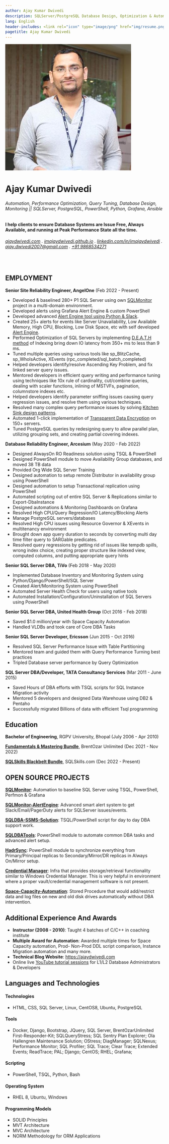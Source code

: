 ```yaml
---
author: Ajay Kumar Dwivedi
description: SQLServer/PostgreSQL Database Design, Optimization & Automation
lang: English
header-includes: <link rel="icon" type="image/png" href="img/resume.png" />
pagetitle: Ajay Kumar Dwivedi
---
```


![](img/Ajay-Kumar-Dwivedi.jpeg)

Ajay Kumar Dwivedi
==================

###### Automation, Performance Optimization, Query Tuning, Database Design, Monitoring || SQLServer, PostgreSQL, PowerShell, Python, Grafana, Ansible

#### I help clients to ensure Database Systems are Issue Free, Always Available, and running at Peak Performance State all the time.

###### [ajaydwivedi.com](https://ajaydwivedi.com) . [imajaydwivedi.github.io](https://imajaydwivedi.github.io/) . [linkedin.com/in/imajaydwivedi](https://www.linkedin.com/in/imajaydwivedi) . [ajay.dwivedi2007@gmail.com](mailto:ajay.dwivedi2007@gmail.com) . [+91 9868534271](tel:+919868534271)

<br>

## EMPLOYMENT
**Senior Site Reliability Engineer, AngelOne** (Feb 2022 - Present)

- Developed & baselined 280+ P1 SQL Server using own [SQLMonitor](https://ajaydwivedi.com/demo/sqlmonitor) project in a multi-domain environment.
- Developed alerts using Grafana Alert Engine & custom PowerShell
- Developed advanced [Alert Engine tool using Python & Slack](https://ajaydwivedi.com/sqlmonitor/setup-sqlserver-alerts-with-open-source-sqlmonitor/).
- Created 25+ alerts for events like Server Unavailability, Low Available Memory, High CPU, Blocking, Low Disk Space, etc with self developed [Alert Engine](https://ajaydwivedi.com/sqlmonitor/setup-sqlserver-alerts-with-open-source-sqlmonitor/).
- Performed Optimization of SQL Servers by implementing [D.E.A.T.H method](https://www.brentozar.com/archive/2018/10/index-tuning-week-my-d-e-a-t-h-method-for-tuning-indexes/) of Indexing bring down IO latency from 350+ ms to less than 9 ms.
- Tuned multiple queries using various tools like sp_BlitzCache, sp_WhoIsActive, XEvents (rpc_completed/sql_batch_completed)
- Helped developers identify/resolve Ascending Key Problem, and fix linked server query issues.
- Mentored developers in efficient query writing and performance tuning using techniques like 10x rule of cardinality, cut/combine queries, dealing with scaler functions, inlining of MSTVFs, pagination, columnstore indexes etc.
- Helped developers identify parameter sniffing issues causing query regression issues, and resolve them using various techniques.
- Resolved many complex query performance issues by solving [Kitchen Sink design patterns](https://www.sentryone.com/blog/aaronbertrand/backtobasics-updated-kitchen-sink-example).
- Automated 1-click implementation of [Transparent Data Encryption](https://github.com/imajaydwivedi/SQLDBA-SSMS-Solution/tree/master/Security) on 150+ servers.
- Tuned PostgreSQL queries by redesigning query to allow parallel plan, utilizing grouping sets, and creating partial covering indexes.

**Database Reliability Engineer, Arcesium** (May 2020 - Feb 2022)

- Designed AlwaysOn RO Readiness solution using TSQL & PowerShell
- Designed PowerShell module to move Availability Group databases, and moved 38 TB data
- Provided Org Wide SQL Server Training
- Designed automation to setup remote Distributor in availability group using PowerShell
- Designed automation to setup Transactional replication using PowerShell
- Automated scripting out of entire SQL Server & Replications similar to Export-DbaInstance
- Designed automations & Monitoring Dashboards on Grafana
- Resolved High CPU/Query Regression/IO Latency/Blocking Alerts
- Manage PostgreSQL servers/databases
- Resolved High CPU issues using Resource Governor & XEvents in multitenancy environment
- Brought down app query duration to seconds by converting multi day time filter query to SARGable predicates.
- Resolved query regressions by getting rid of issues like tempdb spills, wrong index choice, creating proper structure like indexed view, computed columns, and putting appropriate query hints


**Senior SQL Server DBA, TiVo** (Feb 2018 - May 2020)

- Implemented Database Inventory and Monitoring System using Python/Django/PowerShell/SQL Server
- Created Alert/Monitoring System using PowerShell
- Automated Server Health Check for users using native tools
- Automated Installation/Configuration/Uninstallation of SQL Servers using PowerShell


**Senior SQL Server DBA, United Health Group** (Oct 2016 - Feb 2018)

- Saved $1.0 million/year with Space Capacity Automation
- Handled VLDBs and took care of Core DBA Tasks


**Senior SQL Server Developer, Ericsson** (Jun 2015 - Oct 2016)

- Resolved SQL Server Performance Issue with Table Partitioning
- Mentored team and guided them with Query Performance Turning best practices
- Tripled Database server performance by Query Optimization


**SQL Server DBA/Developer, TATA Consultancy Services** (Mar 2011 - June 2015)

- Saved Hours of DBA efforts with TSQL scripts for SQL Instance Migration activity
- Mentored 5 developers and designed Data Warehouse using DB2 & Pentaho
- Successfully migrated Billions of data with efficient Tsql programming


## Education
**Bachelor of Engineering**, RGPV University, Bhopal (July 2006 - Apr 2010)

**[Fundamentals & Mastering Bundle](https://training.brentozar.com/p/fundamentals-and-mastering-bundle)**, BrentOzar Unlimited (Dec 2021 - Nov 2022)

**[SQLSkills Blackbelt Bundle](https://www.sqlskills.com/product/sqlskills-blackbelt-bundle/)**, SQLSkills.com (Dec 2022 - Present)

## OPEN SOURCE PROJECTS
**[SQLMonitor](https://github.com/imajaydwivedi/SqlMonitor)**: Automation to baseline SQL Server using TSQL, PowerShell, Perfmon & Grafana

**[SQLMonitor-AlertEngine](https://ajaydwivedi.com/sqlmonitor/setup-sqlserver-alerts-with-open-source-sqlmonitor/)**: Advanced smart alert system to get Slack/Email/PagerDuty alerts for SQLServer issues/events.

**[SQLDBA-SSMS-Solution](https://github.com/imajaydwivedi/SQLDBA-SSMS-Solution)**: TSQL/PowerShell script for day to day DBA support work.

**[SQLDBATools](https://github.com/imajaydwivedi/SQLDBATools)**: PowerShell module to automate common DBA tasks and advanced alert setup.

**[HadrSync](https://github.com/imajaydwivedi/HadrSync)**: PowerShell module to synchronize everything from Primary/Principal replicas to Secondary/Mirror/DR replicas in Always On/Mirror setup.

**[Credential Manager](https://github.com/imajaydwivedi/SQLMonitor/tree/master/Credential-Manager)**: Infra that provides storage/retrieval functionality similar to Windows Credential Manager. This is very helpful in environment where a proper vault/credential management software is not present.

**[Space-Capacity-Automation](https://github.com/imajaydwivedi/Space-Capacity-Automation)**: Stored Procedure that would add/restrict data and log files on new and old disk drives automatically without DBA intervention.

## Additional Experience And Awards

- **Instructor (2008 - 2010)**: Taught 4 batches of C/C++ in coaching institute
- **Multiple Award for Automation**: Awarded multiple times for Space Capacity automation, Prod- Non-Prod DDL script comparison, Instance Migration automation and many more.
- **Technical Blog Website**: https://ajaydwivedi.com
- Online live [YouTube tutorial sessions](https://ajaydwivedi.com/go/youtube) for L1/L2 Database Administrators & Developers

## Languages and Technologies

#### Technologies
- HTML, CSS, SQL Server, Linux, CentOS8, Ubuntu, PostgreSQL

#### Tools
- Docker, Django, Bootstrap, JQuery, SQL Server, BrentOzarUnlimited First-Responder-Kit; SQLQueryStress; SQL Sentry Plan Explorer; Ola Hallengren Maintenance Solution; OStress; DiagManager; SQLNexus; Performance Monitor; SQL Profiler; SQL Trace; Clear Trace; Extended Events; ReadTrace; PAL; Django; CentOS; RHEL; Grafana;

#### Scripting
- PowerShell, TSQL, Python, Bash

#### Operating System
- RHEL 8, Ubuntu, Windows

#### Programming Models
- SOLID Principles
- MVT Architecture
- MVC Architecture
- NORM Methodology for ORM Applications
